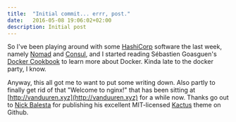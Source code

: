 ```yaml
---
title:  "Initial commit... errr, post."
date:   2016-05-08 19:06:02+02:00
description: Initial post
---
```


So I've been playing around with some [HashiCorp][hashicorp] software the last week, namely [Nomad][nomad] and [Consul][consul], and I started reading Sébastien Goasguen's [Docker Cookbook][cookbook] to learn more about Docker. Kinda late to the docker party, I know.

Anyway, this all got me to want to put some writing down. Also partly to finally get rid of that "Welcome to nginx!" that has been sitting at [http://vanduuren.xyz](http://vanduuren.xyz) for a while now.
Thanks go out to [Nick Balesta][nick_balestra] for publishing his excellent MIT-licensed [Kactus][kactus] theme on Github.


[hashicorp]:      https://www.hashicorp.com/
[nomad]:          https://www.nomadproject.io/
[consul]:         https://www.consul.io/
[cookbook]:       http://shop.oreilly.com/product/0636920036791.do
[nick_balestra]:  http://nick.balestra.ch/
[kactus]:         https://github.com/nickbalestra/kactus
